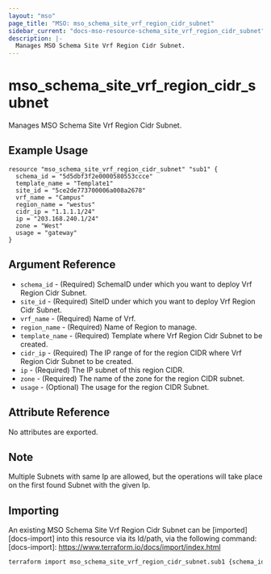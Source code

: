 ```yaml
---
layout: "mso"
page_title: "MSO: mso_schema_site_vrf_region_cidr_subnet"
sidebar_current: "docs-mso-resource-schema_site_vrf_region_cidr_subnet"
description: |-
  Manages MSO Schema Site Vrf Region Cidr Subnet.
---
```


# mso_schema_site_vrf_region_cidr_subnet #

Manages MSO Schema Site Vrf Region Cidr Subnet.

## Example Usage ##

```hcl
resource "mso_schema_site_vrf_region_cidr_subnet" "sub1" {
  schema_id = "5d5dbf3f2e0000580553ccce"
  template_name = "Template1"
  site_id = "5ce2de773700006a008a2678"
  vrf_name = "Campus"
  region_name = "westus"
  cidr_ip = "1.1.1.1/24"
  ip = "203.168.240.1/24"
  zone = "West"
  usage = "gateway"
}
```

## Argument Reference ##

* `schema_id` - (Required) SchemaID under which you want to deploy Vrf Region Cidr Subnet.
* `site_id` - (Required) SiteID under which you want to deploy Vrf Region Cidr Subnet.
* `vrf_name` - (Required) Name of Vrf.
* `region_name` - (Required) Name of Region to manage.
* `template_name` - (Required) Template where Vrf Region Cidr Subnet to be created.
* `cidr_ip` - (Required) The IP range of for the region CIDR where Vrf Region Cidr Subnet to be created.
* `ip` - (Required) The IP subnet of this region CIDR.
* `zone` - (Required) The name of the zone for the region CIDR subnet.
* `usage` - (Optional) The usage for the region CIDR Subnet.

## Attribute Reference ##

No attributes are exported.

## Note ##
Multiple Subnets with same Ip are allowed, but the operations will take place on the first found Subnet with the given Ip.

## Importing ##

An existing MSO Schema Site Vrf Region Cidr Subnet can be [imported][docs-import] into this resource via its Id/path, via the following command: [docs-import]: <https://www.terraform.io/docs/import/index.html>

```bash
terraform import mso_schema_site_vrf_region_cidr_subnet.sub1 {schema_id}/site/{site_id}/vrf/{vrf_name}/region/{region_name}/cidrIP/{cidr_ip}/subnet/{ip}
```
